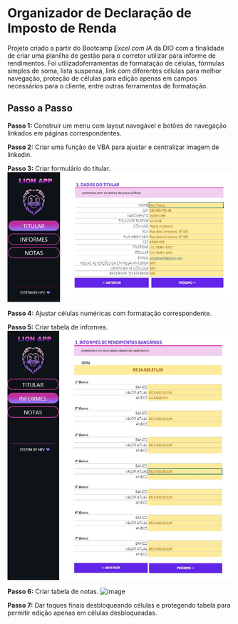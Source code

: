 # Organizador de Declaração de Imposto de Renda

Projeto criado a partir do Bootcamp *Excel com IA* da DIO com a finalidade de criar uma planilha de gestão para o corretor utilizar para informe de rendimentos.
Foi utilizadoferramentas de formatação de células, fórmulas simples de soma, lista suspensa, link com diferentes células para melhor navegação, proteção de células para edição apenas em campos necessários para o cliente, entre outras ferramentas de formatação.


## Passo a Passo

**Passo 1:**
Construir um menu com layout navegável e botões de navegação linkados em páginas correspondentes.

**Passo 2:**
Criar uma função de VBA para ajustar e centralizar imagem de linkedin.

**Passo 3:**
Criar formulário do titular.
![image](./images/dados%20do%20titular.jpg)

**Passo 4:**
Ajustar células numéricas com formatação correspondente.

**Passo 5:** Criar tabela de informes.
![image](./images/Informes%20de%20rendimentos%20bancarios.jpg)

**Passo 6:**
Criar tabela  de notas.
![image](./images/Notas%20bancárias-Extratos-Holerites.jpg)

**Passo 7:**
Dar toques finais desbloqueando células e protegendo tabela para permitir edição apenas em células desbloqueadas.
